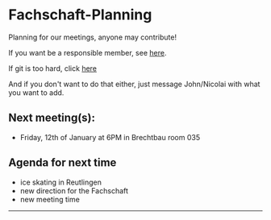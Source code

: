 # Fachschaft-Planning

Planning for our meetings, anyone may contribute!

If you want be a responsible member,  see [here](contributing.md).

If git is too hard, click [here](https://github.com/fs-linguistics/Fachschaft-Planning/issues/new/choose) 

And if you don't want to do that either, just message John/Nicolai with what you want to add. 

## Next meeting(s):

- Friday, 12th of January at 6PM in Brechtbau room 035

## Agenda for next time

- ice skating in Reutlingen
- new direction for the Fachschaft
- new meeting time

---
